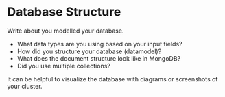# Database Structure

Write about you modelled your database.

* What data types are you using based on your input fields?
* How did you structure your database (datamodel)?
* What does the document structure look like in MongoDB?
* Did you use multiple collections?

It can be helpful to visualize the database with diagrams or screenshots of your cluster.